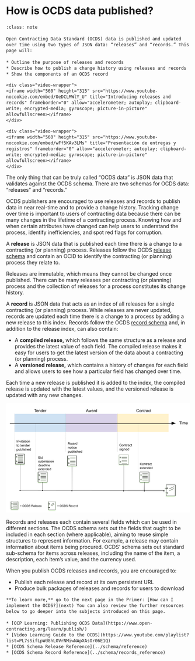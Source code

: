 # How is OCDS data published?

```{admonition} Objectives
:class: note

Open Contracting Data Standard (OCDS) data is published and updated over time using two types of JSON data: “releases” and “records.” This page will:

* Outline the purpose of releases and records
* Describe how to publish a change history using releases and records
* Show the components of an OCDS record
```

```{ifconfig} language != 'es'
<div class="video-wrapper">
<iframe width="560" height="315" src="https://www.youtube-nocookie.com/embed/OeDCLMWlY_U" title="Introducing releases and records" frameborder="0" allow="accelerometer; autoplay; clipboard-write; encrypted-media; gyroscope; picture-in-picture" allowfullscreen></iframe>
</div>
```
```{ifconfig} language == 'es'
<div class="video-wrapper">
<iframe width="560" height="315" src="https://www.youtube-nocookie.com/embed/wFf5KAv3LMs" title="Presentación de entregas y registros" frameborder="0" allow="accelerometer; autoplay; clipboard-write; encrypted-media; gyroscope; picture-in-picture" allowfullscreen></iframe>
</div>
```

The only thing that can be truly called “OCDS data” is JSON data that validates against the OCDS schema. There are two schemas for OCDS data: “releases” and “records.”

OCDS publishers are encouraged to use releases and records to publish data in near real-time and to provide a change history. Tracking change over time is important to users of contracting data because there can be many changes in the lifetime of a contracting process. Knowing how and when certain attributes have changed can help users to understand the process, identify inefficiencies, and spot red flags for corruption.

A **release** is JSON data that is published each time there is a change to a contracting (or planning) process. Releases follow the OCDS [release schema](../schema/reference) and contain an OCID to identify the contracting (or planning) process they relate to.

Releases are immutable, which means they cannot be changed once published. There can be many releases per contracting (or planning) process and the collection of releases for a process constitutes its change history.

A **record** is JSON data that acts as an index of all releases for a single contracting (or planning) process. While releases are never updated, records are updated each time there is a change to a process by adding a new release to this index. Records follow the OCDS [record schema](../schema/records_reference) and, in addition to the release index, can also contain:

* A **compiled release,** which follows the same structure as a release and provides the latest value of each field. The compiled release makes it easy for users to get the latest version of the data about a contracting (or planning) process.
* A **versioned release,** which contains a history of changes for each field and allows users to see how a particular field has changed over time.

Each time a new release is published it is added to the index, the compiled release is updated with the latest values, and the versioned release is updated with any new changes.

![A contracting (or planning) process is described by many releases, which are aggregated into a single record](../_static/png/change_history_process_record.png)

Records and releases each contain several fields which can be used in different sections. The OCDS schema sets out the fields that ought to be included in each section (where applicable), aiming to reuse simple structures to represent information. For example, a release may contain information about items being procured. OCDS’ schema sets out standard sub-schema for items across releases, including the name of the item, a description, each item’s value, and the currency used.

When you publish OCDS releases and records, you are encouraged to:

* Publish each release and record at its own persistent URL
* Produce bulk packages of releases and records for users to download

```{note}
**To learn more,** go to the next page in the Primer: [How can I implement the OCDS?](next) You can also review the further resources below to go deeper into the subjects introduced on this page.

* [OCP Learning: Publishing OCDS Data](https://www.open-contracting.org/learn/publish/)
* [Video Learning Guide to the OCDS](https://www.youtube.com/playlist?list=PL7sSifLpWd8hLOVrNMiwNApXAsOr06E1Q)
* [OCDS Schema Release Reference](../schema/reference)
* [OCDS Schema Record Reference](../schema/records_reference)
```
